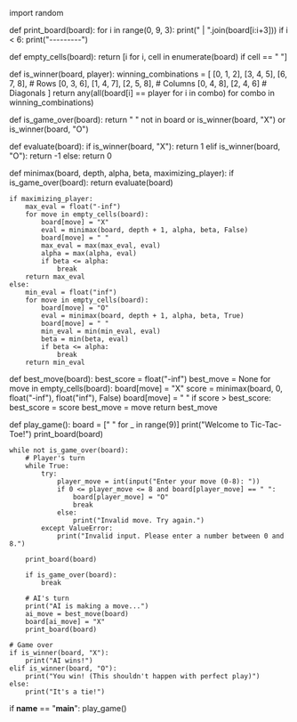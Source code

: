 import random

def print_board(board):
    for i in range(0, 9, 3):
        print(" | ".join(board[i:i+3]))
        if i < 6:
            print("---------")

def empty_cells(board):
    return [i for i, cell in enumerate(board) if cell == " "]

def is_winner(board, player):
    winning_combinations = [
        [0, 1, 2], [3, 4, 5], [6, 7, 8],  # Rows
        [0, 3, 6], [1, 4, 7], [2, 5, 8],  # Columns
        [0, 4, 8], [2, 4, 6]  # Diagonals
    ]
    return any(all(board[i] == player for i in combo) for combo in winning_combinations)

def is_game_over(board):
    return " " not in board or is_winner(board, "X") or is_winner(board, "O")

def evaluate(board):
    if is_winner(board, "X"):
        return 1
    elif is_winner(board, "O"):
        return -1
    else:
        return 0

def minimax(board, depth, alpha, beta, maximizing_player):
    if is_game_over(board):
        return evaluate(board)

    if maximizing_player:
        max_eval = float("-inf")
        for move in empty_cells(board):
            board[move] = "X"
            eval = minimax(board, depth + 1, alpha, beta, False)
            board[move] = " "
            max_eval = max(max_eval, eval)
            alpha = max(alpha, eval)
            if beta <= alpha:
                break
        return max_eval
    else:
        min_eval = float("inf")
        for move in empty_cells(board):
            board[move] = "O"
            eval = minimax(board, depth + 1, alpha, beta, True)
            board[move] = " "
            min_eval = min(min_eval, eval)
            beta = min(beta, eval)
            if beta <= alpha:
                break
        return min_eval

def best_move(board):
    best_score = float("-inf")
    best_move = None
    for move in empty_cells(board):
        board[move] = "X"
        score = minimax(board, 0, float("-inf"), float("inf"), False)
        board[move] = " "
        if score > best_score:
            best_score = score
            best_move = move
    return best_move

def play_game():
    board = [" " for _ in range(9)]
    print("Welcome to Tic-Tac-Toe!")
    print_board(board)

    while not is_game_over(board):
        # Player's turn
        while True:
            try:
                player_move = int(input("Enter your move (0-8): "))
                if 0 <= player_move <= 8 and board[player_move] == " ":
                    board[player_move] = "O"
                    break
                else:
                    print("Invalid move. Try again.")
            except ValueError:
                print("Invalid input. Please enter a number between 0 and 8.")

        print_board(board)

        if is_game_over(board):
            break

        # AI's turn
        print("AI is making a move...")
        ai_move = best_move(board)
        board[ai_move] = "X"
        print_board(board)

    # Game over
    if is_winner(board, "X"):
        print("AI wins!")
    elif is_winner(board, "O"):
        print("You win! (This shouldn't happen with perfect play)")
    else:
        print("It's a tie!")

if __name__ == "__main__":
    play_game()

	
